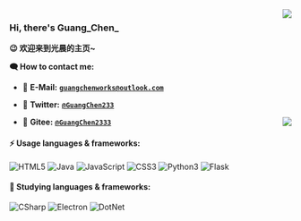 <a href="#">
  <img align="right" src="https://github-readme-stats.vercel.app/api?username=GuangChen2333&count_private=true&show_icons=true&bg_color=FFFFFF" />
</a>

### Hi, there's Guang_Chen_ 

**😉 欢迎来到光晨的主页~**

**🗨 How to contact me:**

- 📧 **E-Mail:** [**`guangchenworks@outlook.com`**](mailto:guangchenwors@outlook.com)

- 🐤 **Twitter:** [**`@GuangChen233`**](https://twitter.com/GuangChen233)

<a href="#">
  <img align="right" src="https://github-readme-stats.vercel.app/api/top-langs/?username=GuangChen2333&count_private=true&show_icons=true&bg_color=FFFFFF&layout=compact&langs_count=6" />
</a>

- 🧭 **Gitee:** [**`@GuangChen2333`**](https://gitee.com/GuangChen2333)

#### ⚡ Usage languages & frameworks:

![HTML5](https://img.shields.io/badge/HTML5-E34F26?logo=html5&style=flat-square&logoColor=white)
![Java](https://img.shields.io/badge/Java-orange?style=flat-square&logo=OpenJDK&logoColor=white)
![JavaScript](https://img.shields.io/badge/JavaScript-F7DF1E?logo=javascript&style=flat-square&logoColor=black)
![CSS3](https://img.shields.io/badge/CSS3-1572B6?logo=CSS3&style=flat-square&logoColor=white)
![Python3](https://img.shields.io/badge/Python3-3776AB?logo=Python&style=flat-square&logoColor=white)
![Flask](https://img.shields.io/badge/Flask-black?style=flat-square&logo=Flask&logoColor=white)

#### 🔰 Studying languages & frameworks:
![CSharp](https://img.shields.io/badge/CSharp-239120?style=flat-square&logo=C%20Sharp&logoColor=white)
![Electron](https://img.shields.io/badge/Electron-47848F?style=flat-square&logo=Electron&logoColor=white)
![DotNet](https://img.shields.io/badge/.NET%20Framework-512BD4?style=flat-square&logo=.NET&logoColor=white)

